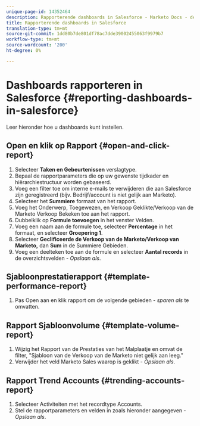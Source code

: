 ```yaml
---
unique-page-id: 14352464
description: Rapporterende dashboards in Salesforce - Marketo Docs - de Documentatie van het Product
title: Rapporterende dashboards in Salesforce
translation-type: tm+mt
source-git-commit: 1dd80b7de801df78ac7dde39002455063f9979b7
workflow-type: tm+mt
source-wordcount: '200'
ht-degree: 0%

---
```



# Dashboards rapporteren in Salesforce {#reporting-dashboards-in-salesforce}

Leer hieronder hoe u dashboards kunt instellen.

## Open en klik op Rapport {#open-and-click-report}

1. Selecteer **Taken en Gebeurtenissen** verslagtype.
1. Bepaal de rapportparameters die op uw gewenste tijdkader en hiërarchiestructuur worden gebaseerd.
1. Voeg een filter toe om interne e-mails te verwijderen die aan Salesforce zijn geregistreerd (bijv. Bedrijf/account is niet gelijk aan Marketo).
1. Selecteer het **Summiere** formaat van het rapport.
1. Voeg het Onderwerp, Toegewezen, en Verkoop Geklikte/Verkoop van de Marketo Verkoop Bekeken toe aan het rapport.
1. Dubbelklik op **Formule toevoegen** in het venster Velden.
1. Voeg een naam aan de formule toe, selecteer **Percentage** in het formaat, en selecteer **Groepering 1**.
1. Selecteer **Geclificeerde de Verkoop van de Marketo/Verkoop van Marketo,** dan **Sum** in de Summiere Gebieden.
1. Voeg een deelteken toe aan de formule en selecteer **Aantal records** in de overzichtsvelden - _Opslaan als_.

## Sjabloonprestatierapport {#template-performance-report}

1. Pas Open aan en klik rapport om de volgende gebieden - _sparen als_ te omvatten.

## Rapport Sjabloonvolume {#template-volume-report}

1. Wijzig het Rapport van de Prestaties van het Malplaatje en omvat de filter, &quot;Sjabloon van de Verkoop van de Marketo niet gelijk aan leeg.&quot;
1. Verwijder het veld Marketo Sales waarop is geklikt - _Opslaan als_.

## Rapport Trend Accounts {#trending-accounts-report}

1. Selecteer Activiteiten met het recordtype Accounts.
1. Stel de rapportparameters en velden in zoals hieronder aangegeven - _Opslaan als_.
